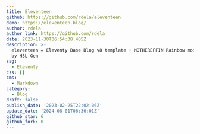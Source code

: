 ```yaml
---
title: Eleventeen
github: https://github.com/rdela/eleventeen
demo: https://eleventeen.blog/
author: rdela
author_link: https://github.com/rdela
date: 2023-11-30T06:54:38.405Z
description: >-
  eleventeen = Eleventy Base Blog v8 template + MOTHEREFFIN Rainbow mode powered
  by HSL Gen
ssg:
  - Eleventy
css: []
cms:
  - Markdown
category:
  - Blog
draft: false
publish_date: '2023-02-25T22:02:06Z'
update_date: '2024-08-01T06:36:01Z'
github_star: 6
github_fork: 0
---
```


